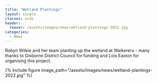 ```yaml
---
title: "Wetland Plantings"
layout: single
classes: wide
header:
  teaser: /assets/images/news/wetland-plantings-2022.jpg
categories:
  - News
---
```


Robyn Wilkie and her team planting up the wetland at Waikereru - many thanks to Gisborne District Council for funding and Lois Easton for organising this project.

{% include figure image_path="/assets/images/news/wetland-plantings-2022.jpg" %}